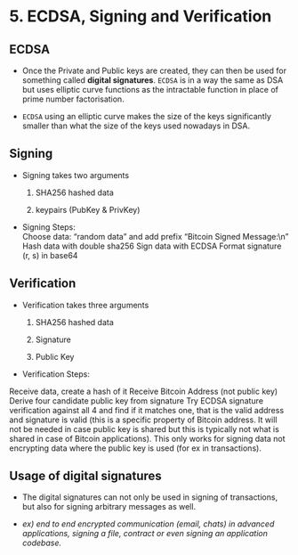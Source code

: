 # 5. ECDSA, Signing and Verification

## ECDSA

- Once the Private and Public keys are created, they can then be used for something called **digital signatures**. `ECDSA` is in a way the same as DSA but uses elliptic curve functions as the intractable function in place of prime number factorisation.

- `ECDSA` using an elliptic curve makes the size of the keys significantly smaller than what the size of the keys used nowadays in DSA.

## Signing

- Signing takes two arguments

    1. SHA256 hashed data

    2. keypairs (PubKey & PrivKey)

- Signing Steps:  
Choose data: “random data” and add prefix “Bitcoin Signed Message:\n”
Hash data with double sha256
Sign data with ECDSA
Format signature (r, s) in base64

## Verification

- Verification takes three arguments

    1. SHA256 hashed data

    2. Signature

    3. Public Key

- Verification Steps:

Receive data, create a hash of it
Receive Bitcoin Address (not public key)
Derive four candidate public key from signature
Try ECDSA signature verification against all 4 and find if it matches one, that is the valid address and signature is valid (this is a specific property of Bitcoin address. It will not be needed in case public key is shared but this is typically not what is shared in case of Bitcoin applications). This only works for signing data not encrypting data where the public key is used (for ex in transactions).

## Usage of digital signatures

- The digital signatures can not only be used in signing of transactions, but also for signing arbitrary messages as well.

- *ex) end to end encrypted communication (email, chats) in advanced applications, signing a file, contract or even signing an application codebase.*
